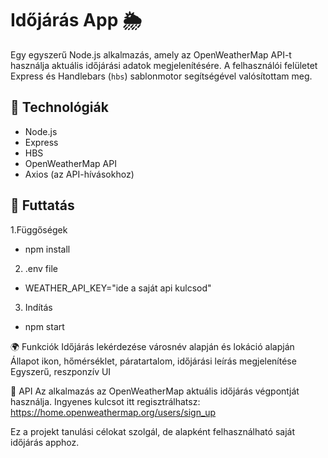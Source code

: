 # Időjárás App 🌦️

Egy egyszerű Node.js alkalmazás, 
amely az OpenWeatherMap API-t használja aktuális időjárási adatok megjelenítésére. 
A felhasználói felületet Express és Handlebars (`hbs`) sablonmotor segítségével valósítottam meg.

## 🔧 Technológiák

- Node.js
- Express
- HBS
- OpenWeatherMap API
- Axios (az API-hívásokhoz)

## 🚀 Futtatás
1.Függőségek
 - npm install
2. .env file
 - WEATHER_API_KEY="ide a saját api kulcsod"
3. Indítás
 - npm start


🌍 Funkciók
    Időjárás lekérdezése városnév alapján és lokáció alapján
    Állapot ikon, hőmérséklet, páratartalom, időjárási leírás megjelenítése
    Egyszerű, reszponzív UI

🔑 API
    Az alkalmazás az OpenWeatherMap aktuális időjárás végpontját használja.
    Ingyenes kulcsot itt regisztrálhatsz: https://home.openweathermap.org/users/sign_up

Ez a projekt tanulási célokat szolgál, de alapként felhasználható saját időjárás apphoz.
